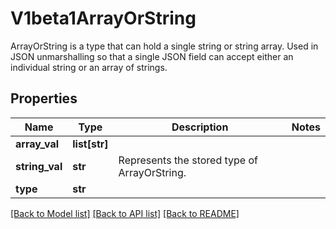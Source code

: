 # V1beta1ArrayOrString

ArrayOrString is a type that can hold a single string or string array. Used in JSON unmarshalling so that a single JSON field can accept either an individual string or an array of strings.
## Properties
Name | Type | Description | Notes
------------ | ------------- | ------------- | -------------
**array_val** | **list[str]** |  | 
**string_val** | **str** | Represents the stored type of ArrayOrString. | 
**type** | **str** |  | 

[[Back to Model list]](../README.md#documentation-for-models) [[Back to API list]](../README.md#documentation-for-api-endpoints) [[Back to README]](../README.md)


